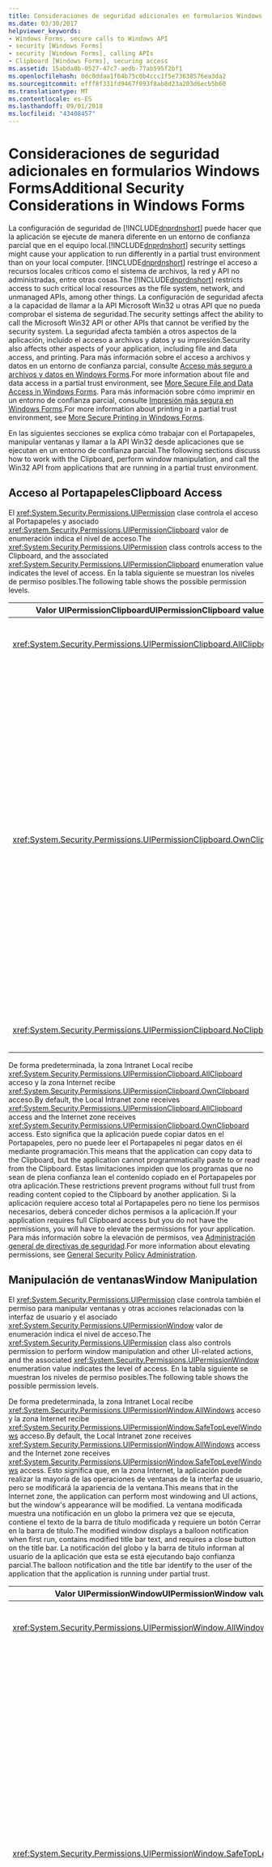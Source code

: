 ```yaml
---
title: Consideraciones de seguridad adicionales en formularios Windows Forms
ms.date: 03/30/2017
helpviewer_keywords:
- Windows Forms, secure calls to Windows API
- security [Windows Forms]
- security [Windows Forms], calling APIs
- Clipboard [Windows Forms], securing access
ms.assetid: 15abda8b-0527-47c7-aedb-77ab595f2bf1
ms.openlocfilehash: 0dc0ddaa1f64b75c0b4ccc1f5e73638576ea3da2
ms.sourcegitcommit: efff8f331fd9467f093f8ab8d23a203d6ecb5b60
ms.translationtype: MT
ms.contentlocale: es-ES
ms.lasthandoff: 09/01/2018
ms.locfileid: "43408457"
---
```

# <a name="additional-security-considerations-in-windows-forms"></a><span data-ttu-id="078a5-102">Consideraciones de seguridad adicionales en formularios Windows Forms</span><span class="sxs-lookup"><span data-stu-id="078a5-102">Additional Security Considerations in Windows Forms</span></span>
<span data-ttu-id="078a5-103">La configuración de seguridad de [!INCLUDE[dnprdnshort](../../../includes/dnprdnshort-md.md)] puede hacer que la aplicación se ejecute de manera diferente en un entorno de confianza parcial que en el equipo local.</span><span class="sxs-lookup"><span data-stu-id="078a5-103">[!INCLUDE[dnprdnshort](../../../includes/dnprdnshort-md.md)] security settings might cause your application to run differently in a partial trust environment than on your local computer.</span></span> <span data-ttu-id="078a5-104">[!INCLUDE[dnprdnshort](../../../includes/dnprdnshort-md.md)] restringe el acceso a recursos locales críticos como el sistema de archivos, la red y API no administradas, entre otras cosas.</span><span class="sxs-lookup"><span data-stu-id="078a5-104">The [!INCLUDE[dnprdnshort](../../../includes/dnprdnshort-md.md)] restricts access to such critical local resources as the file system, network, and unmanaged APIs, among other things.</span></span> <span data-ttu-id="078a5-105">La configuración de seguridad afecta a la capacidad de llamar a la API Microsoft Win32 u otras API que no pueda comprobar el sistema de seguridad.</span><span class="sxs-lookup"><span data-stu-id="078a5-105">The security settings affect the ability to call the Microsoft Win32 API or other APIs that cannot be verified by the security system.</span></span> <span data-ttu-id="078a5-106">La seguridad afecta también a otros aspectos de la aplicación, incluido el acceso a archivos y datos y su impresión.</span><span class="sxs-lookup"><span data-stu-id="078a5-106">Security also affects other aspects of your application, including file and data access, and printing.</span></span> <span data-ttu-id="078a5-107">Para más información sobre el acceso a archivos y datos en un entorno de confianza parcial, consulte [Acceso más seguro a archivos y datos en Windows Forms](../../../docs/framework/winforms/more-secure-file-and-data-access-in-windows-forms.md).</span><span class="sxs-lookup"><span data-stu-id="078a5-107">For more information about file and data access in a partial trust environment, see [More Secure File and Data Access in Windows Forms](../../../docs/framework/winforms/more-secure-file-and-data-access-in-windows-forms.md).</span></span> <span data-ttu-id="078a5-108">Para más información sobre cómo imprimir en un entorno de confianza parcial, consulte [Impresión más segura en Windows Forms](../../../docs/framework/winforms/more-secure-printing-in-windows-forms.md).</span><span class="sxs-lookup"><span data-stu-id="078a5-108">For more information about printing in a partial trust environment, see [More Secure Printing in Windows Forms](../../../docs/framework/winforms/more-secure-printing-in-windows-forms.md).</span></span>  
  
 <span data-ttu-id="078a5-109">En las siguientes secciones se explica cómo trabajar con el Portapapeles, manipular ventanas y llamar a la API Win32 desde aplicaciones que se ejecutan en un entorno de confianza parcial.</span><span class="sxs-lookup"><span data-stu-id="078a5-109">The following sections discuss how to work with the Clipboard, perform window manipulation, and call the Win32 API from applications that are running in a partial trust environment.</span></span>  
  
## <a name="clipboard-access"></a><span data-ttu-id="078a5-110">Acceso al Portapapeles</span><span class="sxs-lookup"><span data-stu-id="078a5-110">Clipboard Access</span></span>  
 <span data-ttu-id="078a5-111">El <xref:System.Security.Permissions.UIPermission> clase controla el acceso al Portapapeles y asociado <xref:System.Security.Permissions.UIPermissionClipboard> valor de enumeración indica el nivel de acceso.</span><span class="sxs-lookup"><span data-stu-id="078a5-111">The <xref:System.Security.Permissions.UIPermission> class controls access to the Clipboard, and the associated <xref:System.Security.Permissions.UIPermissionClipboard> enumeration value indicates the level of access.</span></span> <span data-ttu-id="078a5-112">En la tabla siguiente se muestran los niveles de permiso posibles.</span><span class="sxs-lookup"><span data-stu-id="078a5-112">The following table shows the possible permission levels.</span></span>  
  
|<span data-ttu-id="078a5-113">Valor UIPermissionClipboard</span><span class="sxs-lookup"><span data-stu-id="078a5-113">UIPermissionClipboard value</span></span>|<span data-ttu-id="078a5-114">Descripción</span><span class="sxs-lookup"><span data-stu-id="078a5-114">Description</span></span>|  
|---------------------------------|-----------------|  
|<xref:System.Security.Permissions.UIPermissionClipboard.AllClipboard>|<span data-ttu-id="078a5-115">El Portapapeles se puede utilizar sin límites.</span><span class="sxs-lookup"><span data-stu-id="078a5-115">The Clipboard can be used without restriction.</span></span>|  
|<xref:System.Security.Permissions.UIPermissionClipboard.OwnClipboard>|<span data-ttu-id="078a5-116">El Portapapeles se puede utilizar con ciertas limitaciones.</span><span class="sxs-lookup"><span data-stu-id="078a5-116">The Clipboard can be used with some restrictions.</span></span> <span data-ttu-id="078a5-117">La capacidad de colocar datos en el Portapapeles (operaciones del comando Copiar o Cortar) no está limitada.</span><span class="sxs-lookup"><span data-stu-id="078a5-117">The ability to put data on the Clipboard (Copy or Cut command operations) is unrestricted.</span></span> <span data-ttu-id="078a5-118">Los controles intrínsecos que acepten Pegar, como un cuadro de texto, pueden aceptar datos del Portapapeles, pero los controles de usuario no pueden leer el Portapapeles mediante programación.</span><span class="sxs-lookup"><span data-stu-id="078a5-118">Intrinsic controls that accept paste, such as a text box, can accept Clipboard data, but user controls cannot programmatically read from the Clipboard.</span></span>|  
|<xref:System.Security.Permissions.UIPermissionClipboard.NoClipboard>|<span data-ttu-id="078a5-119">No se puede usar el Portapapeles.</span><span class="sxs-lookup"><span data-stu-id="078a5-119">The Clipboard cannot be used.</span></span>|  
  
 <span data-ttu-id="078a5-120">De forma predeterminada, la zona Intranet Local recibe <xref:System.Security.Permissions.UIPermissionClipboard.AllClipboard> acceso y la zona Internet recibe <xref:System.Security.Permissions.UIPermissionClipboard.OwnClipboard> acceso.</span><span class="sxs-lookup"><span data-stu-id="078a5-120">By default, the Local Intranet zone receives <xref:System.Security.Permissions.UIPermissionClipboard.AllClipboard> access and the Internet zone receives <xref:System.Security.Permissions.UIPermissionClipboard.OwnClipboard> access.</span></span> <span data-ttu-id="078a5-121">Esto significa que la aplicación puede copiar datos en el Portapapeles, pero no puede leer el Portapapeles ni pegar datos en él mediante programación.</span><span class="sxs-lookup"><span data-stu-id="078a5-121">This means that the application can copy data to the Clipboard, but the application cannot programmatically paste to or read from the Clipboard.</span></span> <span data-ttu-id="078a5-122">Estas limitaciones impiden que los programas que no sean de plena confianza lean el contenido copiado en el Portapapeles por otra aplicación.</span><span class="sxs-lookup"><span data-stu-id="078a5-122">These restrictions prevent programs without full trust from reading content copied to the Clipboard by another application.</span></span> <span data-ttu-id="078a5-123">Si la aplicación requiere acceso total al Portapapeles pero no tiene los permisos necesarios, deberá conceder dichos permisos a la aplicación.</span><span class="sxs-lookup"><span data-stu-id="078a5-123">If your application requires full Clipboard access but you do not have the permissions, you will have to elevate the permissions for your application.</span></span> <span data-ttu-id="078a5-124">Para más información sobre la elevación de permisos, vea [Administración general de directivas de seguridad](https://msdn.microsoft.com/library/5121fe35-f0e3-402c-94ab-4f35b0a87b4b).</span><span class="sxs-lookup"><span data-stu-id="078a5-124">For more information about elevating permissions, see [General Security Policy Administration](https://msdn.microsoft.com/library/5121fe35-f0e3-402c-94ab-4f35b0a87b4b).</span></span>  
  
## <a name="window-manipulation"></a><span data-ttu-id="078a5-125">Manipulación de ventanas</span><span class="sxs-lookup"><span data-stu-id="078a5-125">Window Manipulation</span></span>  
 <span data-ttu-id="078a5-126">El <xref:System.Security.Permissions.UIPermission> clase controla también el permiso para manipular ventanas y otras acciones relacionadas con la interfaz de usuario y el asociado <xref:System.Security.Permissions.UIPermissionWindow> valor de enumeración indica el nivel de acceso.</span><span class="sxs-lookup"><span data-stu-id="078a5-126">The <xref:System.Security.Permissions.UIPermission> class also controls permission to perform window manipulation and other UI-related actions, and the associated <xref:System.Security.Permissions.UIPermissionWindow> enumeration value indicates the level of access.</span></span> <span data-ttu-id="078a5-127">En la tabla siguiente se muestran los niveles de permiso posibles.</span><span class="sxs-lookup"><span data-stu-id="078a5-127">The following table shows the possible permission levels.</span></span>  
  
 <span data-ttu-id="078a5-128">De forma predeterminada, la zona Intranet Local recibe <xref:System.Security.Permissions.UIPermissionWindow.AllWindows> acceso y la zona Internet recibe <xref:System.Security.Permissions.UIPermissionWindow.SafeTopLevelWindows> acceso.</span><span class="sxs-lookup"><span data-stu-id="078a5-128">By default, the Local Intranet zone receives <xref:System.Security.Permissions.UIPermissionWindow.AllWindows> access and the Internet zone receives <xref:System.Security.Permissions.UIPermissionWindow.SafeTopLevelWindows> access.</span></span> <span data-ttu-id="078a5-129">Esto significa que, en la zona Internet, la aplicación puede realizar la mayoría de las operaciones de ventanas de la interfaz de usuario, pero se modificará la apariencia de la ventana.</span><span class="sxs-lookup"><span data-stu-id="078a5-129">This means that in the Internet zone, the application can perform most windowing and UI actions, but the window's appearance will be modified.</span></span> <span data-ttu-id="078a5-130">La ventana modificada muestra una notificación en un globo la primera vez que se ejecuta, contiene el texto de la barra de título modificada y requiere un botón Cerrar en la barra de título.</span><span class="sxs-lookup"><span data-stu-id="078a5-130">The modified window displays a balloon notification when first run, contains modified title bar text, and requires a close button on the title bar.</span></span> <span data-ttu-id="078a5-131">La notificación del globo y la barra de título informan al usuario de la aplicación que esta se está ejecutando bajo confianza parcial.</span><span class="sxs-lookup"><span data-stu-id="078a5-131">The balloon notification and the title bar identify to the user of the application that the application is running under partial trust.</span></span>  
  
|<span data-ttu-id="078a5-132">Valor UIPermissionWindow</span><span class="sxs-lookup"><span data-stu-id="078a5-132">UIPermissionWindow value</span></span>|<span data-ttu-id="078a5-133">Descripción</span><span class="sxs-lookup"><span data-stu-id="078a5-133">Description</span></span>|  
|------------------------------|-----------------|  
|<xref:System.Security.Permissions.UIPermissionWindow.AllWindows>|<span data-ttu-id="078a5-134">Los usuarios pueden utilizar todas las ventanas y eventos de entrada de usuario sin restricciones.</span><span class="sxs-lookup"><span data-stu-id="078a5-134">Users can use all windows and user input events without restriction.</span></span>|  
|<xref:System.Security.Permissions.UIPermissionWindow.SafeTopLevelWindows>|<span data-ttu-id="078a5-135">Los usuarios solo pueden utilizar ventanas de nivel superior y ventanas secundarias más seguras para dibujar, y solo pueden utilizar eventos de entrada de datos del usuario para la interfaz de usuario dentro de dichas ventanas de nivel superior y ventanas secundarias.</span><span class="sxs-lookup"><span data-stu-id="078a5-135">Users can use only safer top-level windows and safer subwindows for drawing, and can use only user input events for the user interface within those top-level windows and subwindows.</span></span> <span data-ttu-id="078a5-136">Estas ventanas más seguras están claramente etiquetadas y tienen restricciones de tamaño máximo y mínimo.</span><span class="sxs-lookup"><span data-stu-id="078a5-136">These safer windows are clearly labeled and have minimum and maximum size restrictions.</span></span> <span data-ttu-id="078a5-137">Las restricciones de evitar los ataques de suplantación de identidad potencialmente perjudiciales, como la imitación de pantallas de inicio de sesión del sistema o el escritorio del sistema y restringe el acceso mediante programación principal de windows, la API relacionadas con el foco y el uso de la <xref:System.Windows.Forms.ToolTip> (control),</span><span class="sxs-lookup"><span data-stu-id="078a5-137">The restrictions prevent potentially harmful spoofing attacks, such as imitating system logon screens or the system desktop, and restricts programmatic access to parent windows, focus-related APIs, and use of the <xref:System.Windows.Forms.ToolTip> control,</span></span>|  
|<xref:System.Security.Permissions.UIPermissionWindow.SafeSubWindows>|<span data-ttu-id="078a5-138">Los usuarios solo pueden utilizar ventanas secundarias más seguras para dibujar, y solo pueden utilizar eventos de entrada del usuario para la interfaz de usuario dentro de esa ventana secundaria.</span><span class="sxs-lookup"><span data-stu-id="078a5-138">Users can use only safer subwindows for drawing, and can use only user input events for the user interface within that subwindow.</span></span> <span data-ttu-id="078a5-139">Un control mostrado en un explorador es un ejemplo de una ventana secundaria más segura.</span><span class="sxs-lookup"><span data-stu-id="078a5-139">A control displayed within a browser is an example of a safer subwindow.</span></span>|  
|<xref:System.Security.Permissions.UIPermissionWindow.NoWindows>|<span data-ttu-id="078a5-140">Los usuarios no pueden utilizar ninguna ventana ni ningún evento de interfaz de usuario.</span><span class="sxs-lookup"><span data-stu-id="078a5-140">Users cannot use any windows or user interface events.</span></span> <span data-ttu-id="078a5-141">No se puede utilizar ninguna interfaz de usuario.</span><span class="sxs-lookup"><span data-stu-id="078a5-141">No user interface can be used.</span></span>|  
  
 <span data-ttu-id="078a5-142">Cada nivel de permiso identificado por la <xref:System.Security.Permissions.UIPermissionWindow> enumeración permite menos acciones que el nivel por encima de él.</span><span class="sxs-lookup"><span data-stu-id="078a5-142">Each permission level identified by the <xref:System.Security.Permissions.UIPermissionWindow> enumeration allows fewer actions than the level above it.</span></span> <span data-ttu-id="078a5-143">Las tablas siguientes indican las acciones que están restringidas por la <xref:System.Security.Permissions.UIPermissionWindow.SafeTopLevelWindows> y <xref:System.Security.Permissions.UIPermissionWindow.SafeSubWindows> valores.</span><span class="sxs-lookup"><span data-stu-id="078a5-143">The following tables indicate the actions that are restricted by the <xref:System.Security.Permissions.UIPermissionWindow.SafeTopLevelWindows> and <xref:System.Security.Permissions.UIPermissionWindow.SafeSubWindows> values.</span></span> <span data-ttu-id="078a5-144">Para saber los permisos exactos necesarios para cada miembro, consulte el material de referencia de dicho miembro en la documentación de la biblioteca de clases de .NET Framework.</span><span class="sxs-lookup"><span data-stu-id="078a5-144">For exact permissions that are required for each member, see the reference for that member in the .NET Framework class library documentation.</span></span>  
  
 <span data-ttu-id="078a5-145"><xref:System.Security.Permissions.UIPermissionWindow.SafeTopLevelWindows> permiso restringe las acciones enumeradas en la tabla siguiente.</span><span class="sxs-lookup"><span data-stu-id="078a5-145"><xref:System.Security.Permissions.UIPermissionWindow.SafeTopLevelWindows> permission restricts the actions listed in the following table.</span></span>  
  
|<span data-ttu-id="078a5-146">Componente</span><span class="sxs-lookup"><span data-stu-id="078a5-146">Component</span></span>|<span data-ttu-id="078a5-147">Acciones restringidas</span><span class="sxs-lookup"><span data-stu-id="078a5-147">Restricted actions</span></span>|  
|---------------|------------------------|  
|<xref:System.Windows.Forms.Application>|<span data-ttu-id="078a5-148">-   Establecer la propiedad <xref:System.Windows.Forms.Application.SafeTopLevelCaptionFormat%2A>.</span><span class="sxs-lookup"><span data-stu-id="078a5-148">-   Setting the <xref:System.Windows.Forms.Application.SafeTopLevelCaptionFormat%2A> property.</span></span>|  
|<xref:System.Windows.Forms.Control>|<span data-ttu-id="078a5-149">-Obtener la <xref:System.Windows.Forms.Control.Parent%2A> propiedad.</span><span class="sxs-lookup"><span data-stu-id="078a5-149">-   Getting the <xref:System.Windows.Forms.Control.Parent%2A> property.</span></span><br /><span data-ttu-id="078a5-150">-   Establecer la propiedad `Region`.</span><span class="sxs-lookup"><span data-stu-id="078a5-150">-   Setting the `Region` property.</span></span><br /><span data-ttu-id="078a5-151">-Llamar el <xref:System.Windows.Forms.Control.FindForm%2A> , <xref:System.Windows.Forms.Control.Focus%2A>, <xref:System.Windows.Forms.Control.FromChildHandle%2A> y <xref:System.Windows.Forms.Control.FromHandle%2A>, <xref:System.Windows.Forms.Control.PreProcessMessage%2A>, <xref:System.Windows.Forms.Control.ReflectMessage%2A>, o <xref:System.Windows.Forms.Control.SetTopLevel%2A> método.</span><span class="sxs-lookup"><span data-stu-id="078a5-151">-   Calling the <xref:System.Windows.Forms.Control.FindForm%2A> , <xref:System.Windows.Forms.Control.Focus%2A>, <xref:System.Windows.Forms.Control.FromChildHandle%2A> and <xref:System.Windows.Forms.Control.FromHandle%2A>, <xref:System.Windows.Forms.Control.PreProcessMessage%2A>, <xref:System.Windows.Forms.Control.ReflectMessage%2A>, or <xref:System.Windows.Forms.Control.SetTopLevel%2A> method.</span></span><br /><span data-ttu-id="078a5-152">-Llamar el <xref:System.Windows.Forms.Control.GetChildAtPoint%2A> método si el control devuelto no es un elemento secundario del control que realiza la llamada.</span><span class="sxs-lookup"><span data-stu-id="078a5-152">-   Calling the <xref:System.Windows.Forms.Control.GetChildAtPoint%2A> method if the control returned is not a child of the calling control.</span></span><br /><span data-ttu-id="078a5-153">-   Modificar el foco en un control contenedor.</span><span class="sxs-lookup"><span data-stu-id="078a5-153">-   Modify control focus inside a container control.</span></span>|  
|<xref:System.Windows.Forms.Cursor>|<span data-ttu-id="078a5-154">-   Establecer la propiedad <xref:System.Windows.Forms.Cursor.Clip%2A>.</span><span class="sxs-lookup"><span data-stu-id="078a5-154">-   Setting the <xref:System.Windows.Forms.Cursor.Clip%2A> property.</span></span><br /><span data-ttu-id="078a5-155">-Llamar el <xref:System.Windows.Forms.Control.Hide%2A> método.</span><span class="sxs-lookup"><span data-stu-id="078a5-155">-   Calling the <xref:System.Windows.Forms.Control.Hide%2A> method.</span></span>|  
|<xref:System.Windows.Forms.DataGrid>|<span data-ttu-id="078a5-156">-Llamar el <xref:System.Windows.Forms.ContainerControl.ProcessTabKey%2A> método.</span><span class="sxs-lookup"><span data-stu-id="078a5-156">-   Calling the <xref:System.Windows.Forms.ContainerControl.ProcessTabKey%2A> method.</span></span>|  
|<xref:System.Windows.Forms.Form>|<span data-ttu-id="078a5-157">-Obtener la <xref:System.Windows.Forms.Form.ActiveForm%2A> o <xref:System.Windows.Forms.Form.MdiParent%2A> propiedad.</span><span class="sxs-lookup"><span data-stu-id="078a5-157">-   Getting the <xref:System.Windows.Forms.Form.ActiveForm%2A> or <xref:System.Windows.Forms.Form.MdiParent%2A> property.</span></span><br /><span data-ttu-id="078a5-158">-Establecer la <xref:System.Windows.Forms.Form.ControlBox%2A>, <xref:System.Windows.Forms.Form.ShowInTaskbar%2A>, o <xref:System.Windows.Forms.Form.TopMost%2A> propiedad.</span><span class="sxs-lookup"><span data-stu-id="078a5-158">-   Setting the <xref:System.Windows.Forms.Form.ControlBox%2A>, <xref:System.Windows.Forms.Form.ShowInTaskbar%2A>, or <xref:System.Windows.Forms.Form.TopMost%2A> property.</span></span><br /><span data-ttu-id="078a5-159">-Establecer la <xref:System.Windows.Forms.Form.Opacity%2A> propiedad por debajo del 50%.</span><span class="sxs-lookup"><span data-stu-id="078a5-159">-   Setting the <xref:System.Windows.Forms.Form.Opacity%2A> property below 50%.</span></span><br /><span data-ttu-id="078a5-160">-Establecer la <xref:System.Windows.Forms.Form.WindowState%2A> propiedad <xref:System.Windows.Forms.FormWindowState.Minimized> mediante programación.</span><span class="sxs-lookup"><span data-stu-id="078a5-160">-   Setting the <xref:System.Windows.Forms.Form.WindowState%2A> property to <xref:System.Windows.Forms.FormWindowState.Minimized> programmatically.</span></span><br /><span data-ttu-id="078a5-161">-Llamar el <xref:System.Windows.Forms.Form.Activate%2A> método.</span><span class="sxs-lookup"><span data-stu-id="078a5-161">-   Calling the <xref:System.Windows.Forms.Form.Activate%2A> method.</span></span><br /><span data-ttu-id="078a5-162">-El uso de la <xref:System.Windows.Forms.FormBorderStyle.None>, <xref:System.Windows.Forms.FormBorderStyle.FixedToolWindow>, y <xref:System.Windows.Forms.FormBorderStyle.SizableToolWindow> <xref:System.Windows.Forms.FormBorderStyle> valores de enumeración.</span><span class="sxs-lookup"><span data-stu-id="078a5-162">-   Using the <xref:System.Windows.Forms.FormBorderStyle.None>, <xref:System.Windows.Forms.FormBorderStyle.FixedToolWindow>, and <xref:System.Windows.Forms.FormBorderStyle.SizableToolWindow><xref:System.Windows.Forms.FormBorderStyle> enumeration values.</span></span>|  
|<xref:System.Windows.Forms.NotifyIcon>|<span data-ttu-id="078a5-163">-Usar el <xref:System.Windows.Forms.NotifyIcon> componente está completamente restringido.</span><span class="sxs-lookup"><span data-stu-id="078a5-163">-   Using the <xref:System.Windows.Forms.NotifyIcon> component is completely restricted.</span></span>|  
  
 <span data-ttu-id="078a5-164">El <xref:System.Security.Permissions.UIPermissionWindow.SafeSubWindows> valor restringe las acciones enumeradas en la siguiente tabla, además a las limitaciones que impone el <xref:System.Security.Permissions.UIPermissionWindow.SafeTopLevelWindows> valor.</span><span class="sxs-lookup"><span data-stu-id="078a5-164">The <xref:System.Security.Permissions.UIPermissionWindow.SafeSubWindows> value restricts the actions listed in the following table, in addition to the restrictions placed by the <xref:System.Security.Permissions.UIPermissionWindow.SafeTopLevelWindows> value.</span></span>  
  
|<span data-ttu-id="078a5-165">Componente</span><span class="sxs-lookup"><span data-stu-id="078a5-165">Component</span></span>|<span data-ttu-id="078a5-166">Acciones restringidas</span><span class="sxs-lookup"><span data-stu-id="078a5-166">Restricted actions</span></span>|  
|---------------|------------------------|  
|<xref:System.Windows.Forms.CommonDialog>|<span data-ttu-id="078a5-167">-Mostrando un cuadro de diálogo derivado de la <xref:System.Windows.Forms.CommonDialog> clase.</span><span class="sxs-lookup"><span data-stu-id="078a5-167">-   Showing a dialog box derived from the <xref:System.Windows.Forms.CommonDialog> class.</span></span>|  
|<xref:System.Windows.Forms.Control>|<span data-ttu-id="078a5-168">-Llamar el <xref:System.Windows.Forms.Control.CreateGraphics%2A> método.</span><span class="sxs-lookup"><span data-stu-id="078a5-168">-   Calling the <xref:System.Windows.Forms.Control.CreateGraphics%2A> method.</span></span><br /><span data-ttu-id="078a5-169">-   Establecer la propiedad <xref:System.Windows.Forms.Control.Cursor%2A>.</span><span class="sxs-lookup"><span data-stu-id="078a5-169">-   Setting the <xref:System.Windows.Forms.Control.Cursor%2A> property.</span></span>|  
|<xref:System.Windows.Forms.Control.Cursor%2A>|<span data-ttu-id="078a5-170">-   Establecer la propiedad <xref:System.Windows.Forms.Cursor.Current%2A>.</span><span class="sxs-lookup"><span data-stu-id="078a5-170">-   Setting the <xref:System.Windows.Forms.Cursor.Current%2A> property.</span></span>|  
|<xref:System.Windows.Forms.MessageBox>|<span data-ttu-id="078a5-171">-Llamar el <xref:System.Windows.Forms.Form.Show%2A> método.</span><span class="sxs-lookup"><span data-stu-id="078a5-171">-   Calling the <xref:System.Windows.Forms.Form.Show%2A> method.</span></span>|  
  
### <a name="hosting-third-party-controls"></a><span data-ttu-id="078a5-172">Hospedaje de controles de terceros</span><span class="sxs-lookup"><span data-stu-id="078a5-172">Hosting Third-Party Controls</span></span>  
 <span data-ttu-id="078a5-173">Otro tipo de manipulación de ventanas es posible si los formularios hospedan controles de terceros.</span><span class="sxs-lookup"><span data-stu-id="078a5-173">Another kind of window manipulation can occur if your forms host third-party controls.</span></span> <span data-ttu-id="078a5-174">Un control de terceros es cualquier personalizado <xref:System.Windows.Forms.UserControl> que no se ha desarrollado y compilado usted mismo.</span><span class="sxs-lookup"><span data-stu-id="078a5-174">A third-party control is any custom <xref:System.Windows.Forms.UserControl> that you have not developed and compiled yourself.</span></span> <span data-ttu-id="078a5-175">Aunque el escenario de hospedaje es difícil de manipular, teóricamente es posible que un control de terceros expanda su superficie de representación para abarcar toda el área del formulario.</span><span class="sxs-lookup"><span data-stu-id="078a5-175">Although the hosting scenario is hard to exploit, it is theoretically possible for a third-party control to expand its rendering surface to cover the entire area of your form.</span></span> <span data-ttu-id="078a5-176">Después, el control podría imitar un cuadro de diálogo crítico y solicitar información tal como una combinación de nombre de usuario y contraseña o los números de cuenta bancaria de sus usuarios.</span><span class="sxs-lookup"><span data-stu-id="078a5-176">This control could then mimic a critical dialog box, and request information such as username/password combinations or bank account numbers from your users.</span></span>  
  
 <span data-ttu-id="078a5-177">Para limitar este riesgo potencial, utilice controles de terceros pertenecientes únicamente a proveedores de confianza.</span><span class="sxs-lookup"><span data-stu-id="078a5-177">To limit this potential risk, use third-party controls only from vendors you can trust.</span></span> <span data-ttu-id="078a5-178">Si utiliza controles de terceros que ha descargado de un origen que no puede comprobar, se recomienda que revise el código fuente en busca de posibles puntos vulnerables.</span><span class="sxs-lookup"><span data-stu-id="078a5-178">If you use third-party controls you have downloaded from an unverifiable source, we recommend that you review the source code for potential exploits.</span></span> <span data-ttu-id="078a5-179">Después de comprobar que el origen no es malintencionado, debería compilar el ensamblado para garantizar que el origen coincide con el ensamblado.</span><span class="sxs-lookup"><span data-stu-id="078a5-179">After you've verified that the source is non-malicious, you should compile the assembly yourself to ensure that the source matches the assembly.</span></span>  
  
## <a name="win32-api-calls"></a><span data-ttu-id="078a5-180">Llamadas API Win32</span><span class="sxs-lookup"><span data-stu-id="078a5-180">Win32 API Calls</span></span>  
 <span data-ttu-id="078a5-181">Si el diseño de la aplicación requiere llamar a una función de la API Win32, estará teniendo acceso a código no administrado.</span><span class="sxs-lookup"><span data-stu-id="078a5-181">If your application design requires calling a function from the Win32 API, you are accessing unmanaged code.</span></span> <span data-ttu-id="078a5-182">En este caso las acciones del código en la ventana o el sistema operativo no se pueden determinar cuando se trabaja con valores o llamadas API Win32.</span><span class="sxs-lookup"><span data-stu-id="078a5-182">In this case the code's actions to the window or operating system cannot be determined when you are working with Win32 API calls or values.</span></span> <span data-ttu-id="078a5-183">El <xref:System.Security.Permissions.SecurityPermission> clase y el <xref:System.Security.Permissions.SecurityPermissionFlag.UnmanagedCode> valor de la <xref:System.Security.Permissions.SecurityPermissionFlag> enumeración controlar el acceso a código no administrado.</span><span class="sxs-lookup"><span data-stu-id="078a5-183">The <xref:System.Security.Permissions.SecurityPermission> class and the <xref:System.Security.Permissions.SecurityPermissionFlag.UnmanagedCode> value of the <xref:System.Security.Permissions.SecurityPermissionFlag> enumeration control access to unmanaged code.</span></span> <span data-ttu-id="078a5-184">Una aplicación puede tener acceso a código no administrado, solo cuando se concede el <xref:System.Security.Permissions.SecurityPermissionFlag.UnmanagedCode> permiso.</span><span class="sxs-lookup"><span data-stu-id="078a5-184">An application can access unmanaged code only when it is granted the <xref:System.Security.Permissions.SecurityPermissionFlag.UnmanagedCode> permission.</span></span> <span data-ttu-id="078a5-185">De manera predeterminada, solo las aplicaciones que se ejecutan localmente pueden llamar a código no administrado.</span><span class="sxs-lookup"><span data-stu-id="078a5-185">By default, only applications that are running locally can call unmanaged code.</span></span>  
  
 <span data-ttu-id="078a5-186">Algunos miembros de Windows Forms proporcionan acceso no administrado que requiere el <xref:System.Security.Permissions.SecurityPermissionFlag.UnmanagedCode> permiso.</span><span class="sxs-lookup"><span data-stu-id="078a5-186">Some Windows Forms members provide unmanaged access that requires the <xref:System.Security.Permissions.SecurityPermissionFlag.UnmanagedCode> permission.</span></span> <span data-ttu-id="078a5-187">En la tabla siguiente se enumera los miembros en el <xref:System.Windows.Forms> espacio de nombres que requieren el permiso.</span><span class="sxs-lookup"><span data-stu-id="078a5-187">The following table lists the members in the <xref:System.Windows.Forms> namespace that require the permission.</span></span> <span data-ttu-id="078a5-188">Para más información sobre los permisos necesarios para un miembro, consulte la documentación de la biblioteca de clases de .NET Framework.</span><span class="sxs-lookup"><span data-stu-id="078a5-188">For more information about the permissions that are required for a member, see the .NET Framework class library documentation.</span></span>  
  
|<span data-ttu-id="078a5-189">Componente</span><span class="sxs-lookup"><span data-stu-id="078a5-189">Component</span></span>|<span data-ttu-id="078a5-190">Miembro</span><span class="sxs-lookup"><span data-stu-id="078a5-190">Member</span></span>|  
|---------------|------------|  
|<xref:System.Windows.Forms.Application>|<span data-ttu-id="078a5-191">Método -   <xref:System.Windows.Forms.Application.AddMessageFilter%2A></span><span class="sxs-lookup"><span data-stu-id="078a5-191">-   <xref:System.Windows.Forms.Application.AddMessageFilter%2A> method</span></span><br /><span data-ttu-id="078a5-192">-   <xref:System.Windows.Forms.Application.CurrentInputLanguage%2A> Propiedad</span><span class="sxs-lookup"><span data-stu-id="078a5-192">-   <xref:System.Windows.Forms.Application.CurrentInputLanguage%2A> property</span></span><br /><span data-ttu-id="078a5-193">Método -   `Exit`</span><span class="sxs-lookup"><span data-stu-id="078a5-193">-   `Exit` method</span></span><br /><span data-ttu-id="078a5-194">Método -   <xref:System.Windows.Forms.Application.ExitThread%2A></span><span class="sxs-lookup"><span data-stu-id="078a5-194">-   <xref:System.Windows.Forms.Application.ExitThread%2A> method</span></span><br /><span data-ttu-id="078a5-195">-   <xref:System.Windows.Forms.Application.ThreadException> Evento</span><span class="sxs-lookup"><span data-stu-id="078a5-195">-   <xref:System.Windows.Forms.Application.ThreadException> event</span></span>|  
|<xref:System.Windows.Forms.CommonDialog>|<span data-ttu-id="078a5-196">Método -   <xref:System.Windows.Forms.CommonDialog.HookProc%2A></span><span class="sxs-lookup"><span data-stu-id="078a5-196">-   <xref:System.Windows.Forms.CommonDialog.HookProc%2A> method</span></span><br /><span data-ttu-id="078a5-197">-   <xref:System.Windows.Forms.CommonDialog.OwnerWndProc%2A>\ (método)</span><span class="sxs-lookup"><span data-stu-id="078a5-197">-   <xref:System.Windows.Forms.CommonDialog.OwnerWndProc%2A>\ method</span></span><br /><span data-ttu-id="078a5-198">Método -   <xref:System.Windows.Forms.CommonDialog.Reset%2A></span><span class="sxs-lookup"><span data-stu-id="078a5-198">-   <xref:System.Windows.Forms.CommonDialog.Reset%2A> method</span></span><br /><span data-ttu-id="078a5-199">Método -   <xref:System.Windows.Forms.CommonDialog.RunDialog%2A></span><span class="sxs-lookup"><span data-stu-id="078a5-199">-   <xref:System.Windows.Forms.CommonDialog.RunDialog%2A> method</span></span>|  
|<xref:System.Windows.Forms.Control>|<span data-ttu-id="078a5-200">Método -   <xref:System.Windows.Forms.Control.CreateParams%2A></span><span class="sxs-lookup"><span data-stu-id="078a5-200">-   <xref:System.Windows.Forms.Control.CreateParams%2A> method</span></span><br /><span data-ttu-id="078a5-201">Método -   <xref:System.Windows.Forms.Control.DefWndProc%2A></span><span class="sxs-lookup"><span data-stu-id="078a5-201">-   <xref:System.Windows.Forms.Control.DefWndProc%2A> method</span></span><br /><span data-ttu-id="078a5-202">Método -   <xref:System.Windows.Forms.Control.DestroyHandle%2A></span><span class="sxs-lookup"><span data-stu-id="078a5-202">-   <xref:System.Windows.Forms.Control.DestroyHandle%2A> method</span></span><br /><span data-ttu-id="078a5-203">Método -   <xref:System.Windows.Forms.Control.WndProc%2A></span><span class="sxs-lookup"><span data-stu-id="078a5-203">-   <xref:System.Windows.Forms.Control.WndProc%2A> method</span></span>|  
|<xref:System.Windows.Forms.Help>|<span data-ttu-id="078a5-204">-   <xref:System.Windows.Forms.Help.ShowHelp%2A> Métodos</span><span class="sxs-lookup"><span data-stu-id="078a5-204">-   <xref:System.Windows.Forms.Help.ShowHelp%2A> methods</span></span><br /><span data-ttu-id="078a5-205">Método -   <xref:System.Windows.Forms.Help.ShowHelpIndex%2A></span><span class="sxs-lookup"><span data-stu-id="078a5-205">-   <xref:System.Windows.Forms.Help.ShowHelpIndex%2A> method</span></span>|  
|<xref:System.Windows.Forms.NativeWindow>|<span data-ttu-id="078a5-206">-   <xref:System.Windows.Forms.NativeWindow> Clase</span><span class="sxs-lookup"><span data-stu-id="078a5-206">-   <xref:System.Windows.Forms.NativeWindow> class</span></span>|  
|<xref:System.Windows.Forms.Screen>|<span data-ttu-id="078a5-207">Método -   <xref:System.Windows.Forms.Screen.FromHandle%2A></span><span class="sxs-lookup"><span data-stu-id="078a5-207">-   <xref:System.Windows.Forms.Screen.FromHandle%2A> method</span></span>|  
|<xref:System.Windows.Forms.SendKeys>|<span data-ttu-id="078a5-208">Método -   <xref:System.Windows.Forms.SendKeys.Send%2A></span><span class="sxs-lookup"><span data-stu-id="078a5-208">-   <xref:System.Windows.Forms.SendKeys.Send%2A> method</span></span><br /><span data-ttu-id="078a5-209">Método -   <xref:System.Windows.Forms.SendKeys.SendWait%2A></span><span class="sxs-lookup"><span data-stu-id="078a5-209">-   <xref:System.Windows.Forms.SendKeys.SendWait%2A> method</span></span>|  
  
 <span data-ttu-id="078a5-210">Si la aplicación no tiene permiso para llamar a código no administrado, la aplicación debe solicitar <xref:System.Security.Permissions.SecurityPermissionFlag.UnmanagedCode> permiso, o bien debe tener en cuenta las formas alternativas de implementación de características; en muchos casos, Windows Forms proporciona una alternativa administrada a la API Win32 funciones.</span><span class="sxs-lookup"><span data-stu-id="078a5-210">If your application does not have permission to call unmanaged code, your application must request <xref:System.Security.Permissions.SecurityPermissionFlag.UnmanagedCode> permission, or you must consider alternative ways of implementing features; in many cases, Windows Forms provides a managed alternative to Win32 API functions.</span></span> <span data-ttu-id="078a5-211">Si no existen ningún medio alternativo y la aplicación debe tener acceso a código no administrado, deberá elevar los permisos a la aplicación.</span><span class="sxs-lookup"><span data-stu-id="078a5-211">If no alternative means exist and the application must access unmanaged code, you will have to elevate the permissions for the application.</span></span>  
  
 <span data-ttu-id="078a5-212">El permiso para llamar a código no administrado permite a una aplicación realizar casi todo.</span><span class="sxs-lookup"><span data-stu-id="078a5-212">Permission to call unmanaged code allows an application to perform most anything.</span></span> <span data-ttu-id="078a5-213">Por ello, este permiso para llamar a código no administrado únicamente se debe conceder a aplicaciones que procedan de un origen de confianza.</span><span class="sxs-lookup"><span data-stu-id="078a5-213">Therefore, permission to call unmanaged code should only be granted for applications that come from a trusted source.</span></span> <span data-ttu-id="078a5-214">De forma alternativa, dependiendo de la aplicación, la función que realiza la llamada al código no administrado podría ser opcional, o solo habilitarse en el entorno de plena confianza.</span><span class="sxs-lookup"><span data-stu-id="078a5-214">Alternatively, depending on the application, the piece of application functionality that makes the call to unmanaged code could be optional, or enabled in the full trust environment only.</span></span> <span data-ttu-id="078a5-215">Para más información sobre los permisos arriesgados, vea [Dangerous Permissions and Policy Administration](../../../docs/framework/misc/dangerous-permissions-and-policy-administration.md) (Permisos peligrosos y administración de directivas).</span><span class="sxs-lookup"><span data-stu-id="078a5-215">For more information about dangerous permissions, see [Dangerous Permissions and Policy Administration](../../../docs/framework/misc/dangerous-permissions-and-policy-administration.md).</span></span> <span data-ttu-id="078a5-216">Para más información sobre la elevación de permisos, vea [Administración general de directivas de seguridad](https://msdn.microsoft.com/library/5121fe35-f0e3-402c-94ab-4f35b0a87b4b).</span><span class="sxs-lookup"><span data-stu-id="078a5-216">For more information about elevating permissions, see [NIB: General Security Policy Administration](https://msdn.microsoft.com/library/5121fe35-f0e3-402c-94ab-4f35b0a87b4b).</span></span>  
  
## <a name="see-also"></a><span data-ttu-id="078a5-217">Vea también</span><span class="sxs-lookup"><span data-stu-id="078a5-217">See Also</span></span>  
 [<span data-ttu-id="078a5-218">Acceso más seguro a archivos y datos en Windows Forms</span><span class="sxs-lookup"><span data-stu-id="078a5-218">More Secure File and Data Access in Windows Forms</span></span>](../../../docs/framework/winforms/more-secure-file-and-data-access-in-windows-forms.md)  
 [<span data-ttu-id="078a5-219">Impresión más segura en Windows Forms</span><span class="sxs-lookup"><span data-stu-id="078a5-219">More Secure Printing in Windows Forms</span></span>](../../../docs/framework/winforms/more-secure-printing-in-windows-forms.md)  
 [<span data-ttu-id="078a5-220">Información general sobre la seguridad en Windows Forms</span><span class="sxs-lookup"><span data-stu-id="078a5-220">Security in Windows Forms Overview</span></span>](../../../docs/framework/winforms/security-in-windows-forms-overview.md)  
 [<span data-ttu-id="078a5-221">Windows Forms Security</span><span class="sxs-lookup"><span data-stu-id="078a5-221">Windows Forms Security</span></span>](../../../docs/framework/winforms/windows-forms-security.md)  
 [<span data-ttu-id="078a5-222">Proteger las aplicaciones ClickOnce</span><span class="sxs-lookup"><span data-stu-id="078a5-222">Securing ClickOnce Applications</span></span>](/visualstudio/deployment/securing-clickonce-applications)
